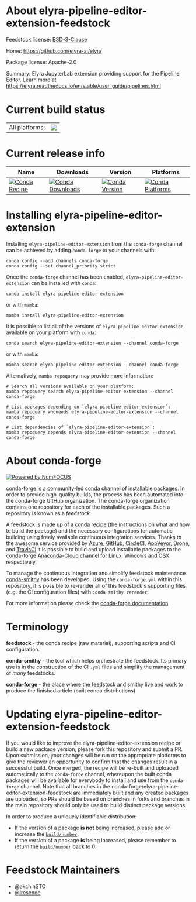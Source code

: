 About elyra-pipeline-editor-extension-feedstock
===============================================

Feedstock license: [BSD-3-Clause](https://github.com/conda-forge/elyra-pipeline-editor-extension-feedstock/blob/main/LICENSE.txt)

Home: https://github.com/elyra-ai/elyra

Package license: Apache-2.0

Summary: Elyra JupyterLab extension providing support for the Pipeline Editor. Learn more at https://elyra.readthedocs.io/en/stable/user_guide/pipelines.html

Current build status
====================


<table><tr><td>All platforms:</td>
    <td>
      <a href="https://dev.azure.com/conda-forge/feedstock-builds/_build/latest?definitionId=11194&branchName=main">
        <img src="https://dev.azure.com/conda-forge/feedstock-builds/_apis/build/status/elyra-pipeline-editor-extension-feedstock?branchName=main">
      </a>
    </td>
  </tr>
</table>

Current release info
====================

| Name | Downloads | Version | Platforms |
| --- | --- | --- | --- |
| [![Conda Recipe](https://img.shields.io/badge/recipe-elyra--pipeline--editor--extension-green.svg)](https://anaconda.org/conda-forge/elyra-pipeline-editor-extension) | [![Conda Downloads](https://img.shields.io/conda/dn/conda-forge/elyra-pipeline-editor-extension.svg)](https://anaconda.org/conda-forge/elyra-pipeline-editor-extension) | [![Conda Version](https://img.shields.io/conda/vn/conda-forge/elyra-pipeline-editor-extension.svg)](https://anaconda.org/conda-forge/elyra-pipeline-editor-extension) | [![Conda Platforms](https://img.shields.io/conda/pn/conda-forge/elyra-pipeline-editor-extension.svg)](https://anaconda.org/conda-forge/elyra-pipeline-editor-extension) |

Installing elyra-pipeline-editor-extension
==========================================

Installing `elyra-pipeline-editor-extension` from the `conda-forge` channel can be achieved by adding `conda-forge` to your channels with:

```
conda config --add channels conda-forge
conda config --set channel_priority strict
```

Once the `conda-forge` channel has been enabled, `elyra-pipeline-editor-extension` can be installed with `conda`:

```
conda install elyra-pipeline-editor-extension
```

or with `mamba`:

```
mamba install elyra-pipeline-editor-extension
```

It is possible to list all of the versions of `elyra-pipeline-editor-extension` available on your platform with `conda`:

```
conda search elyra-pipeline-editor-extension --channel conda-forge
```

or with `mamba`:

```
mamba search elyra-pipeline-editor-extension --channel conda-forge
```

Alternatively, `mamba repoquery` may provide more information:

```
# Search all versions available on your platform:
mamba repoquery search elyra-pipeline-editor-extension --channel conda-forge

# List packages depending on `elyra-pipeline-editor-extension`:
mamba repoquery whoneeds elyra-pipeline-editor-extension --channel conda-forge

# List dependencies of `elyra-pipeline-editor-extension`:
mamba repoquery depends elyra-pipeline-editor-extension --channel conda-forge
```


About conda-forge
=================

[![Powered by
NumFOCUS](https://img.shields.io/badge/powered%20by-NumFOCUS-orange.svg?style=flat&colorA=E1523D&colorB=007D8A)](https://numfocus.org)

conda-forge is a community-led conda channel of installable packages.
In order to provide high-quality builds, the process has been automated into the
conda-forge GitHub organization. The conda-forge organization contains one repository
for each of the installable packages. Such a repository is known as a *feedstock*.

A feedstock is made up of a conda recipe (the instructions on what and how to build
the package) and the necessary configurations for automatic building using freely
available continuous integration services. Thanks to the awesome service provided by
[Azure](https://azure.microsoft.com/en-us/services/devops/), [GitHub](https://github.com/),
[CircleCI](https://circleci.com/), [AppVeyor](https://www.appveyor.com/),
[Drone](https://cloud.drone.io/welcome), and [TravisCI](https://travis-ci.com/)
it is possible to build and upload installable packages to the
[conda-forge](https://anaconda.org/conda-forge) [Anaconda-Cloud](https://anaconda.org/)
channel for Linux, Windows and OSX respectively.

To manage the continuous integration and simplify feedstock maintenance
[conda-smithy](https://github.com/conda-forge/conda-smithy) has been developed.
Using the ``conda-forge.yml`` within this repository, it is possible to re-render all of
this feedstock's supporting files (e.g. the CI configuration files) with ``conda smithy rerender``.

For more information please check the [conda-forge documentation](https://conda-forge.org/docs/).

Terminology
===========

**feedstock** - the conda recipe (raw material), supporting scripts and CI configuration.

**conda-smithy** - the tool which helps orchestrate the feedstock.
                   Its primary use is in the construction of the CI ``.yml`` files
                   and simplify the management of *many* feedstocks.

**conda-forge** - the place where the feedstock and smithy live and work to
                  produce the finished article (built conda distributions)


Updating elyra-pipeline-editor-extension-feedstock
==================================================

If you would like to improve the elyra-pipeline-editor-extension recipe or build a new
package version, please fork this repository and submit a PR. Upon submission,
your changes will be run on the appropriate platforms to give the reviewer an
opportunity to confirm that the changes result in a successful build. Once
merged, the recipe will be re-built and uploaded automatically to the
`conda-forge` channel, whereupon the built conda packages will be available for
everybody to install and use from the `conda-forge` channel.
Note that all branches in the conda-forge/elyra-pipeline-editor-extension-feedstock are
immediately built and any created packages are uploaded, so PRs should be based
on branches in forks and branches in the main repository should only be used to
build distinct package versions.

In order to produce a uniquely identifiable distribution:
 * If the version of a package **is not** being increased, please add or increase
   the [``build/number``](https://docs.conda.io/projects/conda-build/en/latest/resources/define-metadata.html#build-number-and-string).
 * If the version of a package **is** being increased, please remember to return
   the [``build/number``](https://docs.conda.io/projects/conda-build/en/latest/resources/define-metadata.html#build-number-and-string)
   back to 0.

Feedstock Maintainers
=====================

* [@akchinSTC](https://github.com/akchinSTC/)
* [@lresende](https://github.com/lresende/)

